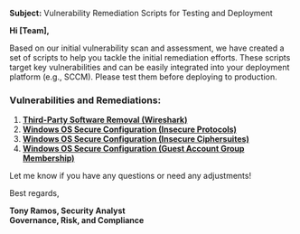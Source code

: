 **Subject:** Vulnerability Remediation Scripts for Testing and Deployment

**Hi [Team],**

Based on our initial vulnerability scan and assessment, we have created a set of scripts to help you tackle the initial remediation efforts. These scripts target key vulnerabilities and can be easily integrated into your deployment platform (e.g., SCCM). Please test them before deploying to production.

### Vulnerabilities and Remediations:
1. [**Third-Party Software Removal (Wireshark)**](https://github.com/TonyRamos1982/AutomationScripts/blob/main/remediation-wireshark-uninstall.ps1)
2. [**Windows OS Secure Configuration (Insecure Protocols)**](https://github.com/joshmadakor1/lognpacific-public/blob/main/automation/toggle-protocols.ps1)
3. [**Windows OS Secure Configuration (Insecure Ciphersuites)**](https://github.com/TonyRamos1982/AutomationScripts/blob/main/toggle-cipher-suites.ps1)
4. [**Windows OS Secure Configuration (Guest Account Group Membership)**](https://github.com/TonyRamos1982/AutomationScripts/edit/main/toggle-guest-local-administrators.ps1)

Let me know if you have any questions or need any adjustments!

Best regards,

**Tony Ramos, Security Analyst**<br/>
**Governance, Risk, and Compliance**
